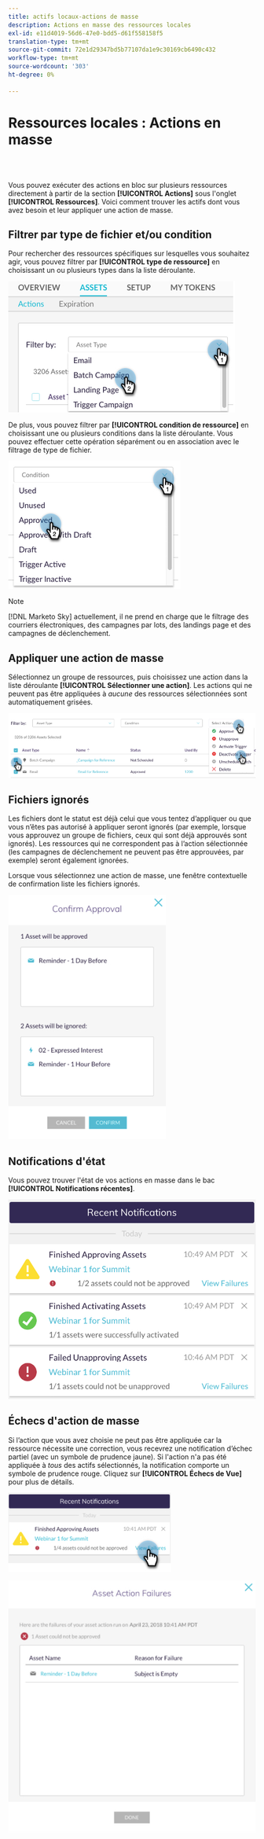 ```yaml
---
title: actifs locaux-actions de masse
description: Actions en masse des ressources locales
exl-id: e11d4019-56d6-47e0-bdd5-d61f558158f5
translation-type: tm+mt
source-git-commit: 72e1d29347bd5b77107da1e9c30169cb6490c432
workflow-type: tm+mt
source-wordcount: '303'
ht-degree: 0%

---
```


# Ressources locales : Actions en masse

<br> 

Vous pouvez exécuter des actions en bloc sur plusieurs ressources directement à partir de la section **[!UICONTROL Actions]** sous l&#39;onglet **[!UICONTROL Ressources]**. Voici comment trouver les actifs dont vous avez besoin et leur appliquer une action de masse.

## Filtrer par type de fichier et/ou condition

Pour rechercher des ressources spécifiques sur lesquelles vous souhaitez agir, vous pouvez filtrer par **[!UICONTROL type de ressource]** en choisissant un ou plusieurs types dans la liste déroulante.

![Image un](/help/sky/assets/programs/local-assets-mass-actions/local-assets-mass-actions-1.png)

De plus, vous pouvez filtrer par **[!UICONTROL condition de ressource]** en choisissant une ou plusieurs conditions dans la liste déroulante. Vous pouvez effectuer cette opération séparément ou en association avec le filtrage de type de fichier.

![Image 2](/help/sky/assets/programs/local-assets-mass-actions/local-assets-mass-actions-2.png)

>[!NOTE]
>
>[!DNL Marketo Sky] actuellement, il ne prend en charge que le filtrage des courriers électroniques, des campagnes par lots, des landings page et des campagnes de déclenchement.

## Appliquer une action de masse

Sélectionnez un groupe de ressources, puis choisissez une action dans la liste déroulante **[!UICONTROL Sélectionner une action]**. Les actions qui ne peuvent pas être appliquées à _aucune_ des ressources sélectionnées sont automatiquement grisées.

![Image trois](/help/sky/assets/programs/local-assets-mass-actions/local-assets-mass-actions-3.png)

## Fichiers ignorés

Les fichiers dont le statut est déjà celui que vous tentez d’appliquer ou que vous n’êtes pas autorisé à appliquer seront ignorés (par exemple, lorsque vous approuvez un groupe de fichiers, ceux qui sont déjà approuvés sont ignorés). Les ressources qui ne correspondent pas à l’action sélectionnée (les campagnes de déclenchement ne peuvent pas être approuvées, par exemple) seront également ignorées.

Lorsque vous sélectionnez une action de masse, une fenêtre contextuelle de confirmation liste les fichiers ignorés.

![Image 4](/help/sky/assets/programs/local-assets-mass-actions/local-assets-mass-actions-4.png)

## Notifications d&#39;état

Vous pouvez trouver l&#39;état de vos actions en masse dans le bac **[!UICONTROL Notifications récentes]**.

![Image 5](/help/sky/assets/programs/local-assets-mass-actions/local-assets-mass-actions-5.png)

## Échecs d&#39;action de masse

Si l’action que vous avez choisie ne peut pas être appliquée car la ressource nécessite une correction, vous recevrez une notification d’échec partiel (avec un symbole de prudence jaune). Si l&#39;action n&#39;a pas été appliquée à _tous_ des actifs sélectionnés, la notification comporte un symbole de prudence rouge. Cliquez sur **[!UICONTROL Échecs de Vue]** pour plus de détails.

![Image six](/help/sky/assets/programs/local-assets-mass-actions/local-assets-mass-actions-6.png)

![Image sept](/help/sky/assets/programs/local-assets-mass-actions/local-assets-mass-actions-7.png)
